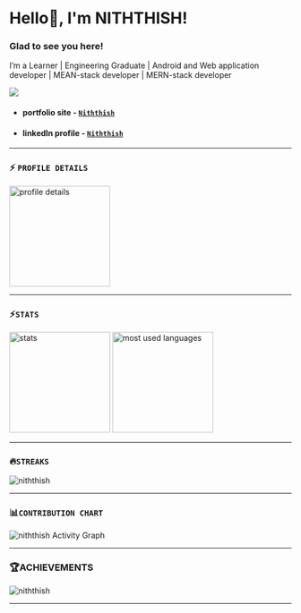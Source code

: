 # Hello👋, I'm NITHTHISH!  
  
### Glad to see you here!
I’m a Learner | Engineering Graduate | Android and Web application developer | MEAN-stack developer | MERN-stack developer

![](https://komarev.com/ghpvc/?username=niththish&color=FF560D&style=flat-square)
- #### portfolio site - [`Niththish`](https://niththish-profile.netlify.app)
- #### linkedIn profile - [`Niththish`](https://www.linkedin.com/in/niththish/)
***

### ⚡ `PROFILE DETAILS`
<img height="180em" src="https://github-profile-summary-cards.vercel.app/api/cards/profile-details?username=niththish&theme=gruvbox" alt="profile details" align="center"/>

***

### ⚡`STATS`
<div>
  <img alt="stats" height="180em" src="https://github-readme-stats.vercel.app/api?username=niththish&show_icons=true&theme=gruvbox"/>
  <img alt="most used languages" height="180em" src="https://github-readme-stats.vercel.app/api/top-langs/?username=niththish&layout=compact&theme=radical"/>
</div>

***

 ### 🔥`STREAKS`
<img src="https://github-readme-streak-stats.herokuapp.com/?user=niththish&theme=black-ice&hide_border=true&stroke=0000&background=0D1117&ring=e05397&fire=e05397&currStreakLabel=e05397" alt="niththish" />

***

### 📊`CONTRIBUTION CHART`
<img alt="niththish Activity Graph" src="https://activity-graph.herokuapp.com/graph?username=niththish&bg_color=0D1117&color=e05397&line=e05397&point=FFFFFF&hide_border=true&" />

***

 ### 🏆ACHIEVEMENTS
<img src="https://github-profile-trophy.vercel.app/?username=niththish&margin-w=5&theme=radical" alt="niththish" />

***

